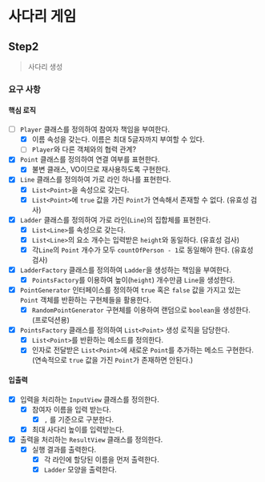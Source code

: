 # 사다리 게임
## Step2
> 사다리 생성
### 요구 사항
#### 핵심 로직
- [ ] `Player` 클래스를 정의하여 참여자 책임을 부여한다.
  - [x] 이름 속성을 갖는다. 이름은 최대 5글자까지 부여할 수 있다.
  - [ ] `Player`와 다른 객체와의 협력 관계?
  
- [x] `Point` 클래스를 정의하여 연결 여부를 표현한다.
  - [x] 불변 클래스, VO이므로 재사용하도록 구현한다.
  
- [x] `Line` 클래스를 정의하여 가로 라인 하나를 표현한다.
  - [x] `List<Point>`을 속성으로 갖는다.
  - [x] `List<Point>`에 `true` 값을 가진 `Point`가 연속해서 존재할 수 없다. (유효성 검사)

- [x] `Ladder` 클래스를 정의하여 가로 라인(`Line`)의 집합체를 표현한다.
  - [x] `List<Line>`를 속성으로 갖는다.
  - [x] `List<Line>`의 요소 개수는 입력받은 `height`와 동일하다. (유효성 검사)
  - [x] 각`Line`의 `Point` 개수가 모두 `countOfPerson - 1`로 동일해야 한다. (유효성 검사)
  
- [x] `LadderFactory` 클래스를 정의하여 `Ladder`을 생성하는 책임을 부여한다.
  - [x] `PointsFactory`를 이용하여 높이(`height`) 개수만큼 `Line`을 생성한다.
  
- [x] `PointGenerator` 인터페이스를 정의하여 `true` 혹은 `false` 값을 가지고 있는 `Point` 객체를 반환하는 구현체들을 활용한다.
  - [x] `RandomPointGenerator` 구현체를 이용하여 랜덤으로 `boolean`을 생성한다. (프로덕션용)

- [x] `PointsFactory` 클래스를 정의하여 `List<Point>` 생성 로직을 담당한다.
  - [x] `List<Point>`를 반환하는 메소드를 정의한다.
  - [x] 인자로 전달받은 `List<Point>`에 새로운 `Point`를 추가하는 메소드 구현한다. (연속적으로 `true` 값을 가진 `Point`가 존재하면 안된다.)
 
#### 입출력
- [x] 입력을 처리하는 `InputView` 클래스를 정의한다.
  - [X] 참여자 이름을 입력 받는다.
    - [x] `,` 를 기준으로 구분한다.
  - [x] 최대 사다리 높이를 입력받는다.
  
- [x] 출력을 처리하는 `ResultView` 클래스를 정의한다.
  - [x] 실행 결과를 출력한다.
    - [x] 각 라인에 할당된 이름을 먼저 출력한다.
    - [x] `Ladder` 모양을 출력한다.
